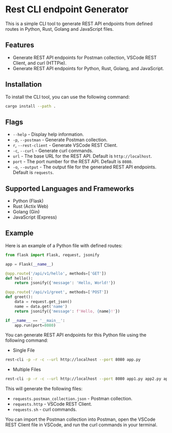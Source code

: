 # Rest CLI endpoint Generator

This is a simple CLI tool to generate REST API endpoints from defined routes in Python, Rust, Golang and JavaScript files.

## Features

- Generate REST API endpoints for Postman collection, VSCode REST Client, and curl (HTTPie).
- Generate REST API endpoints for Python, Rust, Golang, and JavaScript.

## Installation

To install the CLI tool, you can use the following command:

```bash
cargo install --path .
```

## Flags

- `--help` - Display help information.
- `-p`, `--postman` - Generate Postman collection.
- `r`, `--rest-client` - Generate VSCode REST Client.
- `-c`, `--curl` - Generate curl commands.
- `url` - The base URL for the REST API. Default is `http://localhost`.
- `port` - The port number for the REST API. Default is `8080`.
- `-o`, `--output` - The output file for the generated REST API endpoints. Default is `requests`.

## Supported Languages and Frameworks

- Python (Flask)
- Rust (Actix Web)
- Golang (Gin)
- JavaScript (Express)

## Example

Here is an example of a Python file with defined routes:

```python
from flask import Flask, request, jsonify

app = Flask(__name__)

@app.route('/api/v1/hello', methods=['GET'])
def hello():
    return jsonify({'message': 'Hello, World!'})

@app.route('/api/v1/greet', methods=['POST'])
def greet():
    data = request.get_json()
    name = data.get('name')
    return jsonify({'message': f'Hello, {name}!'})

if __name__ == '__main__':
    app.run(port=8080)
```

You can generate REST API endpoints for this Python file using the following command:

- Single File

```bash
rest-cli -p -r -c --url http://localhost --port 8080 app.py
```

- Multiple Files

```bash
rest-cli -p -r -c --url http://localhost --port 8080 app1.py app2.py app3.py
```

This will generate the following files:

- `requests.postman_collection.json` - Postman collection.
- `requests.http` - VSCode REST Client.
- `requests.sh` - curl commands.

You can import the Postman collection into Postman, open the VSCode REST Client file in VSCode, and run the curl commands in your terminal.
